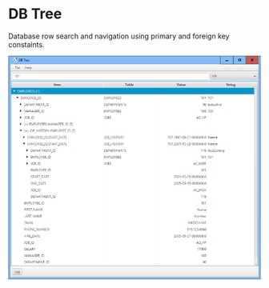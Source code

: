 # DB Tree
Database row search and navigation using primary and foreign key constaints.

![comment](site/screen.png)

